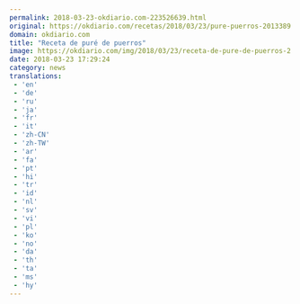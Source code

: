 ```yaml
---
permalink: 2018-03-23-okdiario.com-223526639.html
original: https://okdiario.com/recetas/2018/03/23/pure-puerros-2013389
domain: okdiario.com
title: "Receta de puré de puerros"
image: https://okdiario.com/img/2018/03/23/receta-de-pure-de-puerros-2.jpeg
date: 2018-03-23 17:29:24
category: news
translations: 
 - 'en'
 - 'de'
 - 'ru'
 - 'ja'
 - 'fr'
 - 'it'
 - 'zh-CN'
 - 'zh-TW'
 - 'ar'
 - 'fa'
 - 'pt'
 - 'hi'
 - 'tr'
 - 'id'
 - 'nl'
 - 'sv'
 - 'vi'
 - 'pl'
 - 'ko'
 - 'no'
 - 'da'
 - 'th'
 - 'ta'
 - 'ms'
 - 'hy'
---
```


